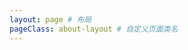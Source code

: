 ```yaml
---
layout: page # 布局
pageClass: about-layout # 自定义页面类名
---
```


<About />

<Comment style="width:1280px;" />

<script setup>
import About from './index.vue'
</script>

